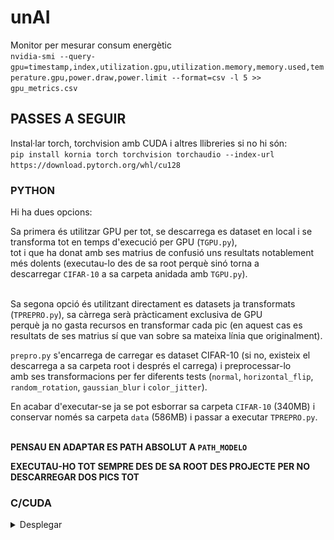# unAI

Monitor per mesurar consum energètic <br>
`nvidia-smi --query-gpu=timestamp,index,utilization.gpu,utilization.memory,memory.used,temperature.gpu,power.draw,power.limit --format=csv -l 5 >> gpu_metrics.csv`

## PASSES A SEGUIR

Instal·lar torch, torchvision amb CUDA i altres llibreries si no hi són:<br>
`pip install kornia torch torchvision torchaudio --index-url https://download.pytorch.org/whl/cu128`

### PYTHON

Hi ha dues opcions: 

Sa primera és utilitzar GPU per tot, se descarrega es dataset en local i se transforma tot en temps d'execució per GPU (`TGPU.py`),<br>
tot i que ha donat amb ses matrius de confusió uns resultats notablement més dolents (executau-lo des de sa root perquè sinó torna a<br>
descarregar `CIFAR-10` a sa carpeta anidada amb `TGPU.py`).
<br><br>

Sa segona opció és utilitzant directament es datasets ja transformats (`TPREPRO.py`), sa càrrega serà pràcticament exclusiva de GPU<br>
perquè ja no gasta recursos en transformar cada pic (en aquest cas es resultats de ses matrius sí que van sobre sa mateixa línia que originalment).

`prepro.py` s'encarrega de carregar es dataset CIFAR-10 (si no, existeix el descarrega a sa carpeta root i després el carrega) i preprocessar-lo<br>
amb ses transformacions per fer diferents tests (`normal`, `horizontal_flip`, `random_rotation`, `gaussian_blur` i `color_jitter`).

En acabar d'executar-se ja se pot esborrar sa carpeta `CIFAR-10` (340MB) i conservar només sa carpeta `data` (586MB) i passar a executar `TPREPRO.py`.
<br><br>

__PENSAU EN ADAPTAR ES PATH ABSOLUT A `PATH_MODELO`__

__EXECUTAU-HO TOT SEMPRE DES DE SA ROOT DES PROJECTE PER NO DESCARREGAR DOS PICS TOT__


### C/CUDA

<details>
  <summary>Desplegar</summary>
  <img src="C-CUDA.tar" style="max-width: 100%;">
</details>